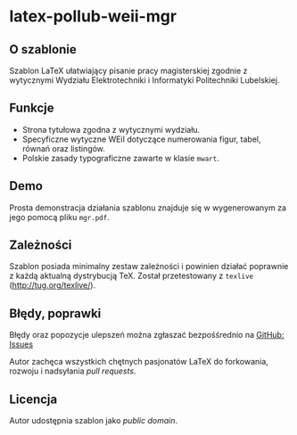 latex-pollub-weii-mgr
=====================

O szablonie
-----------

Szablon LaTeX ułatwiający pisanie pracy magisterskiej zgodnie z wytycznymi Wydziału Elektrotechniki i Informatyki Politechniki Lubelskiej.

Funkcje
-------

- Strona tytułowa zgodna z wytycznymi wydziału.
- Specyficzne wytyczne WEiI dotyczące numerowania figur, tabel, równań oraz listingów.
- Polskie zasady typograficzne zawarte w klasie `mwart`.

Demo
----

Prosta demonstracja działania szablonu znajduje się w wygenerowanym za jego pomocą pliku `mgr.pdf`.

Zależności
----------

Szablon posiada minimalny zestaw zależności i powinien działać poprawnie z każdą aktualną dystrybucją TeX.
Został przetestowany z `texlive` (<http://tug.org/texlive/>).

Błędy, poprawki
---------------

Błędy oraz popozycje ulepszeń można zgłaszać bezpośśrednio na [GitHub: Issues](http://github.com/lidel/latex-pollub-weii-mgr/issues)

Autor zachęca wszystkich chętnych pasjonatów LaTeX do forkowania, rozwoju i nadsyłania *pull requests*.

Licencja
--------

Autor udostępnia szablon jako *public domain*.
